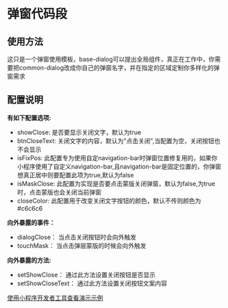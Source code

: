 # 弹窗代码段
## 使用方法

这只是一个弹窗使用模板，base-dialog可以提出全局组件，真正在工作中，你需要把common-dialog改成你自己的弹窗名字，并在指定的区域定制你多样化的弹窗需求

## 配置说明
**有如下配置选项:**

* showClose:        是否要显示关闭文字，默认为true
* btnCloseText:     关闭文字的内容，默认为"点击关闭",当配置为空，关闭按钮也不会显示
* isFixPos:         此配置专为使用自定navigation-bar时弹窗位置修复用的，如果你小程序使用了自定义navigation-bar,且navigation-bar是固定位置的，你弹窗想真正居中则要配置此项为true,默认为false
* isMaskClose:      此配置为实现是否要点击蒙版关闭弹窗，默认为false,为true时，点击蒙版也会关闭当前弹窗
* closeColor:       此配置用于改变关闭文字按钮的颜色，默认不传则颜色为#c6c6c6

**向外暴露的事件：**

* dialogClose： 当点击关闭按钮时会向外触发
* touchMask：   当点击弹层蒙版的时候会向外触发

**向外暴露的方法:**

* setShowClose：      通过此方法设置关闭按钮是否显示
* setShowCloseText：  通过此方法设置关闭按钮文案内容

[使用小程序开发者工具查看演示示例](https://developers.weixin.qq.com/s/pPqMrfms7RaL)